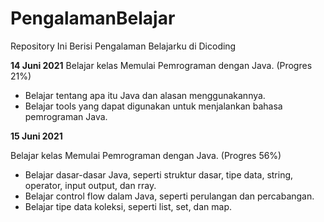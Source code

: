# PengalamanBelajar
Repository Ini Berisi  Pengalaman Belajarku di Dicoding

**14 Juni 2021**
Belajar kelas Memulai Pemrograman dengan Java. (Progres 21%)
 * Belajar tentang apa itu Java dan alasan menggunakannya.
 * Belajar tools yang dapat digunakan untuk menjalankan bahasa pemrograman Java.

**15 Juni 2021**

Belajar kelas Memulai Pemrograman dengan Java. (Progres 56%)
  * Belajar dasar-dasar Java, seperti struktur dasar, tipe data, string, operator, input output, dan rray.
  * Belajar control flow dalam Java, seperti perulangan dan percabangan.
  * Belajar tipe data koleksi, seperti list, set, dan map.
